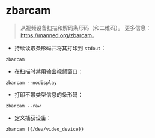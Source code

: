 # zbarcam

> 从视频设备扫描和解码条形码（和二维码）。
> 更多信息：<https://manned.org/zbarcam>。

- 持续读取条形码并将其打印到 `stdout`：

`zbarcam`

- 在扫描时禁用输出视频窗口：

`zbarcam --nodisplay`

- 打印不带类型信息的条形码：

`zbarcam --raw`

- 定义捕获设备：

`zbarcam {{/dev/video_device}}`